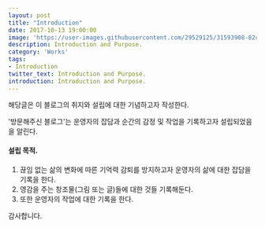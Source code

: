 ```yaml
---
layout: post
title: "Introduction"
date: 2017-10-13 19:00:00
image: 'https://user-images.githubusercontent.com/29529125/31593908-82ce7b80-b26c-11e7-9ba3-2a5decad0817.jpg'
description: Introduction and Purpose.
category: 'Works'
tags:
- Introduction
twitter_text: Introduction and Purpose.
introduction: Introduction and Purpose.
---
```



해당글은 이 블로그의 취지와 설립에 대한 기념하고자 작성한다.

'방문해주신 블로그'는 운영자의 잡담과 순간의 감정 및 작업을 기록하고자 설립되었음을 알린다.

#### 설립 목적.
01. 끊임 없는 삶의 변화에 따른 기억력 감퇴를 방지하고자 운영자의 삶에 대한 잡담을 기록을 한다.
02. 영감을 주는 창조물(그림 또는 글)들에 대한 것들 기록해둔다.
03. 또한 운영자의 작업에 대한 기록을 한다.

감사합니다.

